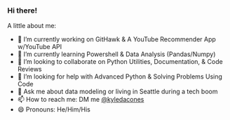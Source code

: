 ### Hi there!

<!--
**@kyledacones/kyledacones** is a ✨ _special_ ✨ repository because its `README.md` (this file) appears on your GitHub profile.
-->

A little about me:

- 🔭 I’m currently working on GitHawk & A YouTube Recommender App w/YouTube API
- 🌱 I’m currently learning Powershell & Data Analysis (Pandas/Numpy) 
- 👯 I’m looking to collaborate on Python Utilities, Documentation, & Code Reviews 
- 🤔 I’m looking for help with Advanced Python & Solving Problems Using Code
- 💬 Ask me about data modeling or living in Seattle during a tech boom
- 📫 How to reach me: DM me [@kyledacones](https://github.com/kyledacones)
- 😄 Pronouns: He/Him/His

